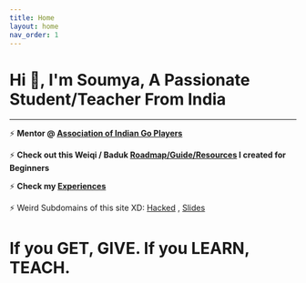 ```yaml
---
title: Home
layout: home
nav_order: 1
---
```


<script data-goatcounter="https://soumyak4.goatcounter.com/count" async src="//gc.zgo.at/count.js"></script>

# Hi 👋, I'm Soumya, A Passionate Student/Teacher From India
<hr>

⚡ **Mentor @ <a href="https://aigp.org.in/" target="_blank">Association of Indian Go Players</a>**

⚡ **Check out this Weiqi / Baduk <a href="https://weiqi.soumyak4.in" >Roadmap/Guide/Resources</a> I created for Beginners**

⚡ **Check my <a href="https://soumyak4.in/Experiences">Experiences</a>**  

⚡ Weird Subdomains of this site XD: <a href="https://hacked.soumyak4.in/" target="_blank">Hacked</a> , <a href="http://slides.soumyak4.in/" target="_blank">Slides</a>

<!-- ⚡ **<a href="https://www.miraquill.com/the_fallen_poet" target="_blank">The Fallen Poet</a>** 
<a rel="me" href="https://mastodon.social/@SoumyaK4">Mastodon</a>
-->

# If you GET, GIVE. If you LEARN, TEACH.



